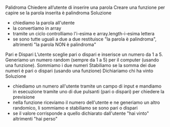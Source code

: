 Palidroma
Chiedere all’utente di inserire una parola
Creare una funzione per capire se la parola inserita è palindroma
Soluzione
- chiediamo la parola all'utente
- la convertiamo in array
- tramite un ciclo controlliamo l'i-esima e array.length-i-esima lettera
- se sono tutte uguali a due a due restituisce "la parola è palindroma", altrimenti "la parola NON è palindroma"

Pari e Dispari
L’utente sceglie pari o dispari e inserisce un numero da 1 a 5.
Generiamo un numero random (sempre da 1 a 5) per il computer (usando una funzione).
Sommiamo i due numeri
Stabiliamo se la somma dei due numeri è pari o dispari (usando una funzione)
Dichiariamo chi ha vinto
Soluzione
- chiediamo un numero all'utente tramite un campo di input e mandiamo in esecuzione tramite uno di due pulsanti (pari o dispari) per chiedere la previsione
- nella funzione riceviamo il numero dell'utente e ne generiamo un altro randomico, li sommiamo e stabiliamo se sono pari o dispari
- se il valore corrisponde a quello dichiarato dall'utente "hai vinto" altrimenti "hai perso"
